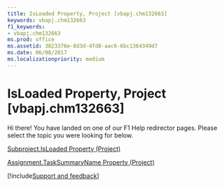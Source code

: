 ```yaml
---
title: IsLoaded Property, Project [vbapj.chm132663]
keywords: vbapj.chm132663
f1_keywords:
- vbapj.chm132663
ms.prod: office
ms.assetid: 3823376e-8d3d-4fd8-aac6-6bc1364349d7
ms.date: 06/08/2017
ms.localizationpriority: medium
---
```



# IsLoaded Property, Project [vbapj.chm132663]

Hi there! You have landed on one of our F1 Help redirector pages. Please select the topic you were looking for below.

[Subproject.IsLoaded Property (Project)](https://msdn.microsoft.com/library/5e2e5877-1e60-9797-3fc9-ab10d8a64c1c%28Office.15%29.aspx)

[Assignment.TaskSummaryName Property (Project)](https://msdn.microsoft.com/library/a206d327-1ae2-4a09-7029-ac52a517a0a9%28Office.15%29.aspx)

[!include[Support and feedback](~/includes/feedback-boilerplate.md)]